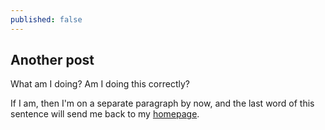 ```yaml
---
published: false
---
```



## Another post

What am I doing? Am I doing this correctly?

If I am, then I'm on a separate paragraph by now, and the last word of this sentence will send me back to my [homepage](chrisroberts.nyc).
